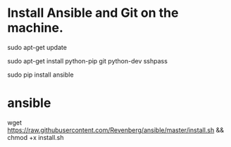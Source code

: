 # Install Ansible and Git on the machine.
sudo apt-get update

sudo apt-get install python-pip git python-dev sshpass

sudo pip install ansible

# ansible
wget https://raw.githubusercontent.com/Revenberg/ansible/master/install.sh && chmod +x install.sh
